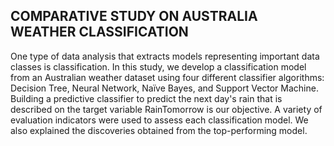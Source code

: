 ## COMPARATIVE STUDY ON AUSTRALIA WEATHER CLASSIFICATION
One type of data analysis that extracts models representing important data classes is classification. In this study, we develop a classification model from an Australian weather dataset using four different classifier algorithms: Decision Tree, Neural Network, Naïve Bayes, and Support Vector Machine. Building a predictive classifier to predict the next day's rain that is described on the target variable RainTomorrow is our objective. A variety of evaluation indicators were used to assess each classification model. We also explained the discoveries obtained from the top-performing model.
